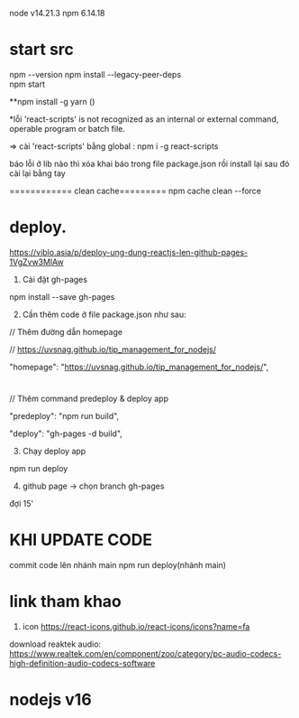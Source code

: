 node
v14.21.3
npm
6.14.18
# start src
npm --version
npm install --legacy-peer-deps  
npm start

**npm install -g yarn ()


*lỗi 'react-scripts' is not recognized as an internal or external command,
operable program or batch file.

=> cài 'react-scripts' bằng global : npm i -g react-scripts


báo lỗi ở lib nào thì xóa khai báo trong file package.json rồi install lại sau đó cài lại bằng tay

============ clean cache=========
npm cache clean --force



# deploy.

https://viblo.asia/p/deploy-ung-dung-reactjs-len-github-pages-1VgZvw3MlAw

1. Cài đặt gh-pages

  npm install --save gh-pages
 
2. Cần thêm code ở file package.json như sau:

// Thêm đường dẫn homepage

// https://uvsnag.github.io/tip_management_for_nodejs/

"homepage": "https://uvsnag.github.io/tip_management_for_nodejs/",
 
#
// Thêm command predeploy & deploy app

"predeploy": "npm run build",

"deploy": "gh-pages -d build",

3. Chạy deploy app

  npm run deploy
 

4. github page -> chọn branch gh-pages

đợi 15'

 

# KHI UPDATE CODE

commit code lên nhánh  main
  npm run deploy(nhánh main)


# link tham khao

1. icon
https://react-icons.github.io/react-icons/icons?name=fa


download reaktek audio:
https://www.realtek.com/en/component/zoo/category/pc-audio-codecs-high-definition-audio-codecs-software

# nodejs v16